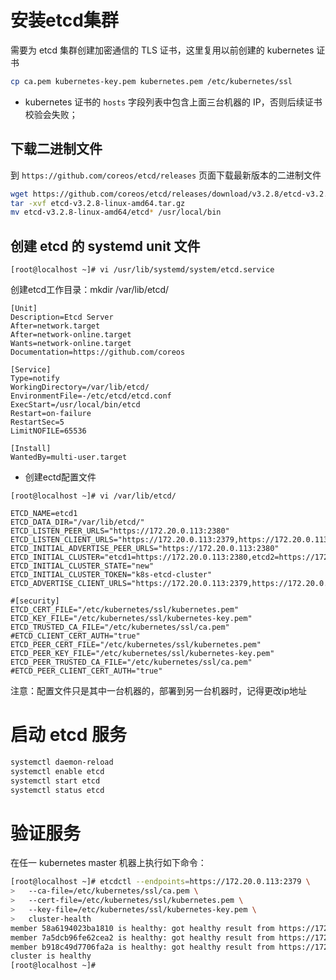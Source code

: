 # 安装etcd集群


需要为 etcd 集群创建加密通信的 TLS 证书，这里复用以前创建的 kubernetes 证书

``` bash
cp ca.pem kubernetes-key.pem kubernetes.pem /etc/kubernetes/ssl
```

+ kubernetes 证书的 `hosts` 字段列表中包含上面三台机器的 IP，否则后续证书校验会失败；

## 下载二进制文件

到 `https://github.com/coreos/etcd/releases` 页面下载最新版本的二进制文件

``` bash
wget https://github.com/coreos/etcd/releases/download/v3.2.8/etcd-v3.2.8-linux-amd64.tar.gz
tar -xvf etcd-v3.2.8-linux-amd64.tar.gz
mv etcd-v3.2.8-linux-amd64/etcd* /usr/local/bin
```

## 创建 etcd 的 systemd unit 文件
```
[root@localhost ~]# vi /usr/lib/systemd/system/etcd.service
```
创建etcd工作目录：mkdir /var/lib/etcd/
```
[Unit]
Description=Etcd Server
After=network.target
After=network-online.target
Wants=network-online.target
Documentation=https://github.com/coreos

[Service]
Type=notify
WorkingDirectory=/var/lib/etcd/
EnvironmentFile=-/etc/etcd/etcd.conf
ExecStart=/usr/local/bin/etcd 
Restart=on-failure
RestartSec=5
LimitNOFILE=65536

[Install]
WantedBy=multi-user.target
```
+ 创建ectd配置文件

```
[root@localhost ~]# vi /var/lib/etcd/

ETCD_NAME=etcd1
ETCD_DATA_DIR="/var/lib/etcd/"
ETCD_LISTEN_PEER_URLS="https://172.20.0.113:2380"
ETCD_LISTEN_CLIENT_URLS="https://172.20.0.113:2379,https://172.20.0.113:4001"
ETCD_INITIAL_ADVERTISE_PEER_URLS="https://172.20.0.113:2380"
ETCD_INITIAL_CLUSTER="etcd1=https://172.20.0.113:2380,etcd2=https://172.20.0.114:2380,etcd3=https://172.20.0.115:2380"
ETCD_INITIAL_CLUSTER_STATE="new"
ETCD_INITIAL_CLUSTER_TOKEN="k8s-etcd-cluster"
ETCD_ADVERTISE_CLIENT_URLS="https://172.20.0.113:2379,https://172.20.0.113:4001"

#[security]
ETCD_CERT_FILE="/etc/kubernetes/ssl/kubernetes.pem"
ETCD_KEY_FILE="/etc/kubernetes/ssl/kubernetes-key.pem"
ETCD_TRUSTED_CA_FILE="/etc/kubernetes/ssl/ca.pem"
#ETCD_CLIENT_CERT_AUTH="true"
ETCD_PEER_CERT_FILE="/etc/kubernetes/ssl/kubernetes.pem"
ETCD_PEER_KEY_FILE="/etc/kubernetes/ssl/kubernetes-key.pem"
ETCD_PEER_TRUSTED_CA_FILE="/etc/kubernetes/ssl/ca.pem"
#ETCD_PEER_CLIENT_CERT_AUTH="true"

```
注意：配置文件只是其中一台机器的，部署到另一台机器时，记得更改ip地址

# 启动 etcd 服务

``` bash
systemctl daemon-reload
systemctl enable etcd
systemctl start etcd
systemctl status etcd
```

# 验证服务

在任一 kubernetes master 机器上执行如下命令：

``` bash
[root@localhost ~]# etcdctl --endpoints=https://172.20.0.113:2379 \
>   --ca-file=/etc/kubernetes/ssl/ca.pem \
>   --cert-file=/etc/kubernetes/ssl/kubernetes.pem \
>   --key-file=/etc/kubernetes/ssl/kubernetes-key.pem \
>   cluster-health
member 58a6194023ba1810 is healthy: got healthy result from https://172.20.0.115:2379
member 7a5dcb96fe62cea2 is healthy: got healthy result from https://172.20.0.113:2379
member b918c49d7706fa2a is healthy: got healthy result from https://172.20.0.114:2379
cluster is healthy
[root@localhost ~]# 

```
